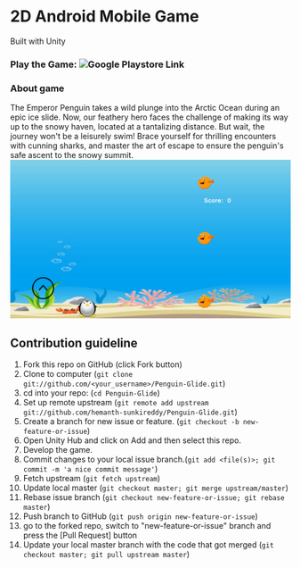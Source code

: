 # 2D Android Mobile Game
Built with Unity
### Play the Game: ![Google Playstore Link](https://play.google.com/store/apps/details?id=com.defaultcompany.catchfish)

### About game
The Emperor Penguin takes a wild plunge into the Arctic Ocean during an epic ice slide.
Now, our feathery hero faces the challenge of making its way up to the snowy haven, 
located at a tantalizing distance. But wait, the journey won't be a leisurely swim! 
Brace yourself for thrilling encounters with cunning sharks, 
and master the art of escape to ensure the penguin's safe ascent to the snowy summit.
![Game](Assets/images/game-play.png)

## Contribution guideline
1.  Fork this repo on GitHub (click Fork button)
1.  Clone to computer (`git clone git://github.com/<your_username>/Penguin-Glide.git`)
1.  cd into your repo: (`cd Penguin-Glide`)
1.  Set up remote upstream (`git remote add upstream git://github.com/hemanth-sunkireddy/Penguin-Glide.git`)
1.  Create a branch for new issue or feature. (`git checkout -b new-feature-or-issue`)
1.  Open Unity Hub and click on Add and then select this repo.
1.  Develop the game. 
1.  Commit changes to your local issue branch.(`git add <file(s)>; git commit -m 'a nice commit message'`)
1.  Fetch upstream (`git fetch upstream`)
1.  Update local master (`git checkout master; git merge upstream/master`)
1.  Rebase issue branch (`git checkout new-feature-or-issue; git rebase master`)
1.  Push branch to GitHub (`git push origin new-feature-or-issue`)
1.  go to the forked repo, switch to "new-feature-or-issue" branch and press the [Pull Request] button
1.  Update your local master branch with the code that got merged (`git checkout master; git pull upstream master`)




